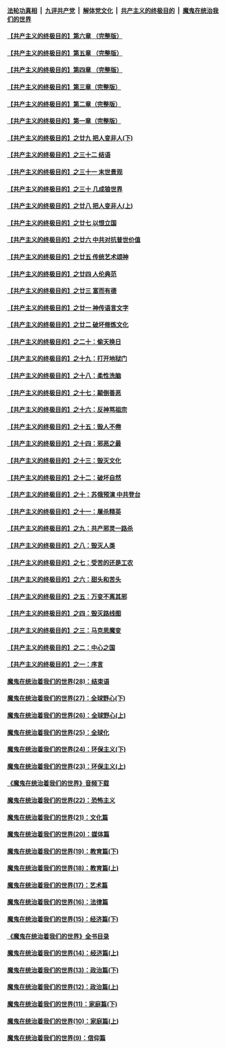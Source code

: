 ####  [法轮功真相](../../../../basic/blob/master/README.md?t=09230539) &nbsp;|&nbsp; [九评共产党](../../../../9ping.md/blob/master/README.md?t=09230539) &nbsp;|&nbsp; [解体党文化](../../../../jtdwh.md/blob/master/README.md?t=09230539)  &nbsp;|&nbsp; [共产主义的终极目的](../../../../gczydzjmd.md/blob/master/README.md?t=09230539) &nbsp;|&nbsp; [魔鬼在统治我们的世界](../../../../mgztzwmdsj.md/blob/master/README.md?t=09230539) 

#### [【共产主义的终极目的】第六章 （完整版）](../pages/nsc422/n11428913.md?t=09230539) 

#### [【共产主义的终极目的】第五章 （完整版）](../pages/nsc422/n11428912.md?t=09230539) 

#### [【共产主义的终极目的】第四章 （完整版）](../pages/nsc422/n11428907.md?t=09230539) 

#### [【共产主义的终极目的】第三章（完整版）](../pages/nsc422/n11428848.md?t=09230539) 

#### [【共产主义的终极目的】第二章（完整版）](../pages/nsc422/n11428831.md?t=09230539) 

#### [【共产主义的终极目的】第一章（完整版）](../pages/nsc422/n11417651.md?t=09230539) 

#### [【共产主义的终极目的】之廿九 把人变非人(下)](../pages/nsc422/n11344140.md?t=09230539) 

#### [【共产主义的终极目的】之三十二 结语](../pages/nsc422/n11360535.md?t=09230539) 

#### [【共产主义的终极目的】之三十一 末世景观](../pages/nsc422/n11351129.md?t=09230539) 

#### [【共产主义的终极目的】之三十 几成狼世界](../pages/nsc422/n11348280.md?t=09230539) 

#### [【共产主义的终极目的】之廿八 把人变非人(上)](../pages/nsc422/n11340492.md?t=09230539) 

#### [【共产主义的终极目的】之廿七 以恨立国](../pages/nsc422/n11336944.md?t=09230539) 

#### [【共产主义的终极目的】之廿六 中共对抗普世价值](../pages/nsc422/n11324785.md?t=09230539) 

#### [【共产主义的终极目的】之廿五 传统艺术颂神](../pages/nsc422/n11296396.md?t=09230539) 

#### [【共产主义的终极目的】之廿四 人伦典范](../pages/nsc422/n11296397.md?t=09230539) 

#### [【共产主义的终极目的】之廿三 富而有德](../pages/nsc422/n11283598.md?t=09230539) 

#### [【共产主义的终极目的】之廿一 神传语言文字](../pages/nsc422/n11263265.md?t=09230539) 

#### [【共产主义的终极目的】之廿二 破坏修炼文化](../pages/nsc422/n11245728.md?t=09230539) 

#### [【共产主义的终极目的】之二十：偷天换日](../pages/nsc422/n11238846.md?t=09230539) 

#### [【共产主义的终极目的】之十九：打开地狱门](../pages/nsc422/n11206376.md?t=09230539) 

#### [【共产主义的终极目的】之十八：柔性洗脑](../pages/nsc422/n11199994.md?t=09230539) 

#### [【共产主义的终极目的】之十七：颠倒善恶](../pages/nsc422/n11179782.md?t=09230539) 

#### [【共产主义的终极目的】之十六：反神骂祖宗](../pages/nsc422/n11166798.md?t=09230539) 

#### [【共产主义的终极目的】之十五：毁人不倦](../pages/nsc422/n11166792.md?t=09230539) 

#### [【共产主义的终极目的】之十四：邪恶之最](../pages/nsc422/n11150249.md?t=09230539) 

#### [【共产主义的终极目的】之十三：毁灭文化](../pages/nsc422/n11135227.md?t=09230539) 

#### [【共产主义的终极目的】之十二：破坏自然](../pages/nsc422/n11135214.md?t=09230539) 

#### [【共产主义的终极目的】之十：苏俄预演 中共登台](../pages/nsc422/n11118424.md?t=09230539) 

#### [【共产主义的终极目的】之十一：屠杀精英](../pages/nsc422/n11118442.md?t=09230539) 

#### [【共产主义的终极目的】之九：共产邪灵一路杀](../pages/nsc422/n11114139.md?t=09230539) 

#### [【共产主义的终极目的】之八：毁灭人类](../pages/nsc422/n11108503.md?t=09230539) 

#### [【共产主义的终极目的】之七：受苦的还是工农](../pages/nsc422/n11101809.md?t=09230539) 

#### [【共产主义的终极目的】之六：甜头和苦头](../pages/nsc422/n11096971.md?t=09230539) 

#### [【共产主义的终极目的】之五：万变不离其邪](../pages/nsc422/n11091285.md?t=09230539) 

#### [【共产主义的终极目的】之四：毁灭路线图](../pages/nsc422/n11086284.md?t=09230539) 

#### [【共产主义的终极目的】之三：马克思魔变](../pages/nsc422/n11061941.md?t=09230539) 

#### [【共产主义的终极目的】之二：中心之国](../pages/nsc422/n11047728.md?t=09230539) 

#### [【共产主义的终极目的】之一：序言](../pages/nsc422/n11086077.md?t=09230539) 

#### [魔鬼在统治着我们的世界(28)：结束语](../pages/nsc422/n10936246.md?t=09230539) 

#### [魔鬼在统治着我们的世界(27)：全球野心(下)](../pages/nsc422/n10928319.md?t=09230539) 

#### [魔鬼在统治着我们的世界(26)：全球野心(上)](../pages/nsc422/n10900318.md?t=09230539) 

#### [魔鬼在统治着我们的世界(25)：全球化](../pages/nsc422/n10788205.md?t=09230539) 

#### [魔鬼在统治着我们的世界(24)：环保主义(下)](../pages/nsc422/n10695307.md?t=09230539) 

#### [魔鬼在统治着我们的世界(23)：环保主义(上)](../pages/nsc422/n10688613.md?t=09230539) 

#### [《魔鬼在统治着我们的世界》音频下载](../pages/nsc422/n10635553.md?t=09230539) 

#### [魔鬼在统治着我们的世界(22)：恐怖主义](../pages/nsc422/n10614727.md?t=09230539) 

#### [魔鬼在统治着我们的世界(21)：文化篇](../pages/nsc422/n10597706.md?t=09230539) 

#### [魔鬼在统治着我们的世界(20)：媒体篇](../pages/nsc422/n10586579.md?t=09230539) 

#### [魔鬼在统治着我们的世界(19)：教育篇(下)](../pages/nsc422/n10564808.md?t=09230539) 

#### [魔鬼在统治着我们的世界(18)：教育篇(上)](../pages/nsc422/n10526970.md?t=09230539) 

#### [魔鬼在统治着我们的世界(17)：艺术篇](../pages/nsc422/n10499093.md?t=09230539) 

#### [魔鬼在统治着我们的世界(16)：法律篇](../pages/nsc422/n10485969.md?t=09230539) 

#### [魔鬼在统治着我们的世界(15)：经济篇(下)](../pages/nsc422/n10469975.md?t=09230539) 

#### [《魔鬼在统治着我们的世界》全书目录](../pages/nsc422/n10464261.md?t=09230539) 

#### [魔鬼在统治着我们的世界(14)：经济篇(上)](../pages/nsc422/n10457370.md?t=09230539) 

#### [魔鬼在统治着我们的世界(13)：政治篇(下)](../pages/nsc422/n10448270.md?t=09230539) 

#### [魔鬼在统治着我们的世界(12)：政治篇(上)](../pages/nsc422/n10444576.md?t=09230539) 

#### [魔鬼在统治着我们的世界(11)：家庭篇(下)](../pages/nsc422/n10440961.md?t=09230539) 

#### [魔鬼在统治着我们的世界(10)：家庭篇(上)](../pages/nsc422/n10435448.md?t=09230539) 

#### [魔鬼在统治着我们的世界(9)：信仰篇](../pages/nsc422/n10432159.md?t=09230539) 

